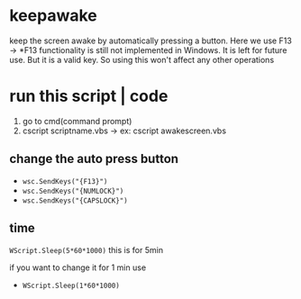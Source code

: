 # keepawake

keep the screen awake by automatically pressing a button. Here we use F13 -> \*F13 functionality is still not implemented in Windows. It is left for future use. But it is a valid key. So using this won't affect any other operations

# run this script | code

1. go to cmd(command prompt)
2. cscript scriptname.vbs -> ex: cscript awakescreen.vbs

## change the auto press button

- `wsc.SendKeys("{F13}")`
- `wsc.SendKeys("{NUMLOCK}")`
- `wsc.SendKeys("{CAPSLOCK}")`

## time

`WScript.Sleep(5*60*1000)`
this is for 5min

if you want to change it for 1 min use

- `WScript.Sleep(1*60*1000)`
